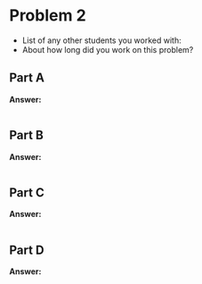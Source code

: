 # Problem 2
- List of any other students you worked with:
- About how long did you work on this problem?


## Part A
**Answer:**
```sql

```



## Part B
**Answer:**
```sql

```



## Part C
**Answer:**
```sql

```



## Part D
**Answer:**
```sql

```



